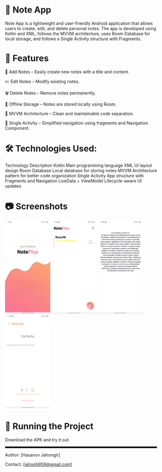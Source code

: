 # 📝 Note App
Note App is a lightweight and user-friendly Android application that allows users to create, edit, and delete personal notes. The app is developed using Kotlin and XML, follows the MVVM architecture, uses Room Database for local storage, and follows a Single Activity structure with Fragments.

# 📌 Features
📝 Add Notes – Easily create new notes with a title and content.

✏️ Edit Notes – Modify existing notes.

🗑️ Delete Notes – Remove notes permanently.

💾 Offline Storage – Notes are stored locally using Room.

📐 MVVM Architecture – Clean and maintainable code separation.

🔁 Single Activity – Simplified navigation using fragments and Navigation Component.

# 🛠 Technologies Used:

Technology	Description
Kotlin	Main programming language
XML	UI layout design
Room Database	Local database for storing notes
MVVM	Architecture pattern for better code organization
Single Activity	App structure with Fragments and Navigation
LiveData + ViewModel	Lifecycle-aware UI updates


# 📷 Screenshots
<p float="left">
  <img src="images/Screenshot_20250416-152826_Notees app.jpg" width="150"/>
  <img src="images/Screenshot_20250416-152831_Notees app.jpg" width="150"/>
  <img src="images/Screenshot_20250416-152838_Notees app.jpg" width="150"/>
  <img src="images/Screenshot_20250416-152844_Notees app.jpg" width="150"/>
</p>

# 🚀 Running the Project
Download the APK and try it out.

<hr style="border: 2px solid black;">

Author: [Hasanov Jahongir]

Contact: [jahonh959@gmail.com]
